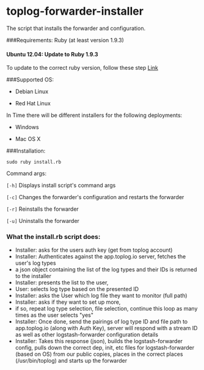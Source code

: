toplog-forwarder-installer
==========================

The script that installs the forwarder and configuration.

###Requirements:
Ruby (at least version 1.9.3)

#### Ubuntu 12.04: Update to Ruby 1.9.3
To update to the correct ruby version, follow these step [Link](https://leonard.io/blog/2012/05/installing-ruby-1-9-3-on-ubuntu-12-04-precise-pengolin/ "Outside Link")

###Supported OS:

*	 Debian Linux 

* 	 Red Hat Linux 


In Time there will be different installers for the following deployments: 

*	Windows

*	Mac OS X

###Installation:

`sudo ruby install.rb`

Command args:

`[-h]` Displays install script's command args

`[-c]` Changes the forwarder's configuration and restarts the forwarder

`[-r]` Reinstalls the forwarder

`[-u]` Uninstalls the forwarder

### What the install.rb script does:

* Installer: asks for the users auth key (get from toplog account)
* Installer: Authenticates against the app.toplog.io server, fetches the user's log types
 * a json object containing the list of the log types and their IDs is returned to the installer
* Installer: presents the list to the user, 
* User: selects log type based on the presented ID
* Installer: asks the User which log file they want to monitor (full path)
* Installer: asks if they want to set up more, 
 * if so, repeat log type selection, file selection, continue this loop as many times as the user selects "yes"
* Installer: Once done, send the pairings of log type ID and file path to app.toplog.io (along with Auth Key), server will respond with a stream ID as well as other logstash-forwarder configuration details
* Installer: Takes this response (json), builds the logstash-forwarder config, pulls down the correct dep, init, etc files for logstash-forwarder (based on OS) from our public copies, places in the correct places (/usr/bin/toplog) and starts up the forwarder
